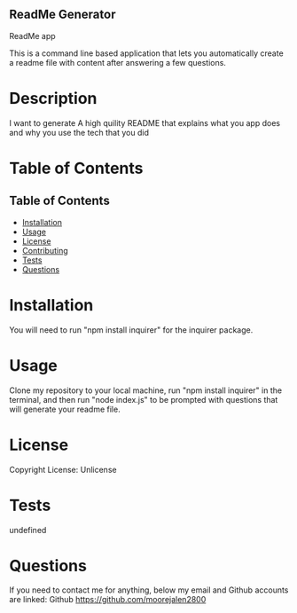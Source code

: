 ## ReadMe Generator

ReadMe app

This is a command line based application that lets you automatically create a readme file with content after answering a few questions.


# Description

I want to generate A high quility README that explains what you app does and why you use the tech that you did

# Table of Contents

## Table of Contents
  - [Installation](#installation)
  - [Usage](#usage)
  - [License](#license)
  - [Contributing](#contributing)
  - [Tests](#tests)
  - [Questions](#questions)

# Installation

You will need to run "npm install inquirer" for the inquirer package.

# Usage

Clone my repository to your local machine, run "npm install inquirer" in the terminal, and then run "node index.js" to be prompted with questions that will generate your readme file.

# License

Copyright  License: Unlicense

# Tests

undefined

# Questions

If you need to contact me for anything, below my email and Github accounts are linked: Github https://github.com/moorejalen2800

